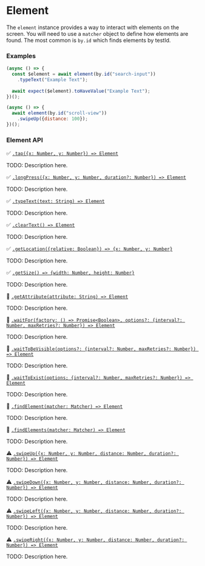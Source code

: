 # Element

The `element` instance provides a way to interact with elements on the screen. You will need to use a `matcher` object to define how elements are found. The most common is `by.id` which finds elements by testId.

### Examples

```javascript
(async () => {
  const $element = await element(by.id("search-input"))
    .typeText("Example Text");
  
  await expect($element).toHaveValue("Example Text");
})();
```

```javascript
(async () => {
  await element(by.id("scroll-view"))
    .swipeUp({distance: 100});
})();
```
### Element API

:white_check_mark: [```.tap({x: Number, y: Number}) => Element```](./element/tap.md)

TODO: Description here.

:white_check_mark: [```.longPress({x: Number, y: Number, duration?: Number}) => Element```](./element/longPress.md)

TODO: Description here.

:white_check_mark: [```.typeText(text: String) => Element```](./element/typeText.md)

TODO: Description here.

:white_check_mark: [```.clearText() => Element```](./element/clearText.md)

TODO: Description here.

:white_check_mark: [```.getLocation({relative: Boolean}) => {x: Number, y: Number}```](./element/getLocation.md)

TODO: Description here.

:white_check_mark: [```.getSize() => {width: Number, height: Number}```](./element/getSize.md)

TODO: Description here.

:hammer: [```.getAttribute(attribute: String) => Element```](./element/getAttribute.md)

TODO: Description here.

:hammer: [```.waitFor(factory: () => Promise<Boolean>, options?: {interval?: Number, maxRetries?: Number}) => Element```](./element/waitFor.md)

TODO: Description here.

:hammer: [```.waitToBeVisible(options?: {interval?: Number, maxRetries?: Number}) => Element```](./element/waitToBeVisible.md)

TODO: Description here.

:hammer: [```.waitToExist(options; {interval?: Number, maxRetries?: Number}) => Element```](./element/waitToExist.md)

TODO: Description here.

:hammer: [```.findElement(matcher: Matcher) => Element```](./element/findElement.md)

TODO: Description here.

:hammer: [```.findElements(matcher: Matcher) => Element```](./element/findElements.md)

TODO: Description here.

:warning: [```.swipeUp({x: Number, y: Number, distance: Number, duration?: Number}) => Element```](./element/swipeUp.md)

TODO: Description here.

:warning: [```.swipeDown({x: Number, y: Number, distance: Number, duration?: Number}) => Element```](./element/swipeDown.md)

TODO: Description here.

:warning: [```.swipeLeft({x: Number, y: Number, distance: Number, duration?: Number}) => Element```](./element/swipeLeft.md)

TODO: Description here.

:warning: [```.swipeRight({x: Number, y: Number, distance: Number, duration?: Number}) => Element```](./element/swipeRight.md)

TODO: Description here.
